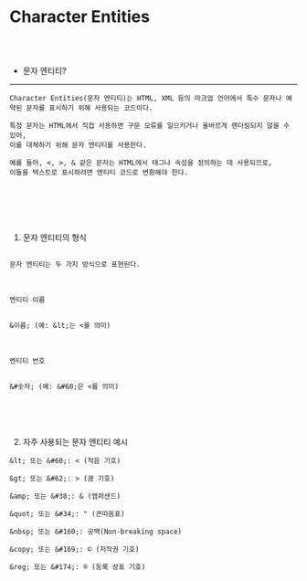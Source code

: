 # Character Entities

<br />
<br />

* 문자 엔티티?

---

```
Character Entities(문자 엔티티)는 HTML, XML 등의 마크업 언어에서 특수 문자나 예약된 문자를 표시하기 위해 사용되는 코드이다.

특정 문자는 HTML에서 직접 사용하면 구문 오류를 일으키거나 올바르게 렌더링되지 않을 수 있어,
이를 대체하기 위해 문자 엔티티를 사용한다.

예를 들어, <, >, & 같은 문자는 HTML에서 태그나 속성을 정의하는 데 사용되므로,
이들을 텍스트로 표시하려면 엔티티 코드로 변환해야 한다.
```

<br />
<br />
<br />
<br />

1. 문자 엔티티의 형식

```

문자 엔티티는 두 가지 방식으로 표현된다.

```

<br />

`엔티티 이름`

```

&이름; (예: &lt;는 <를 의미)

```

<br />

`엔티티 번호`

```

&#숫자; (예: &#60;은 <를 의미)

```

<br />
<br />
<br />

2. 자주 사용되는 문자 엔티티 예시

```
&lt; 또는 &#60;: < (작음 기호)

&gt; 또는 &#62;: > (큼 기호)

&amp; 또는 &#38;: & (앰퍼샌드)

&quot; 또는 &#34;: " (큰따옴표)

&nbsp; 또는 &#160;: 공백(Non-breaking space)

&copy; 또는 &#169;: © (저작권 기호)

&reg; 또는 &#174;: ® (등록 상표 기호)
```
